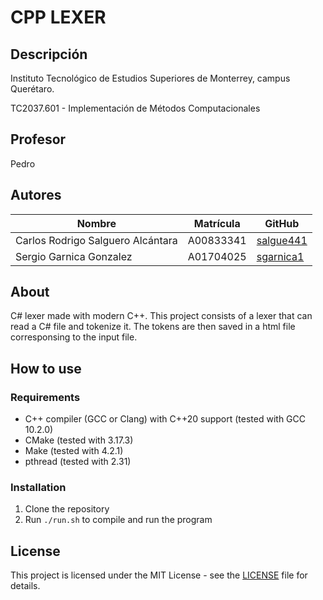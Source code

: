 # CPP LEXER

## Descripción

Instituto Tecnológico de Estudios Superiores de Monterrey, campus Querétaro.

TC2037.601 - Implementación de Métodos Computacionales

## Profesor

Pedro

## Autores

| Nombre                            | Matrícula | GitHub                                    |
| --------------------------------- | --------- | ----------------------------------------- |
| Carlos Rodrigo Salguero Alcántara | A00833341 | [salgue441](https://github.com/salgue441) |
| Sergio Garnica Gonzalez           | A01704025 | [sgarnica1](https://github.com/sgarnica1) |

## About

C# lexer made with modern C++. This project consists of a lexer that can read a C# file
and tokenize it. The tokens are then saved in a html file corresponsing to the input file.

## How to use

### Requirements

- C++ compiler (GCC or Clang) with C++20 support (tested with GCC 10.2.0)
- CMake (tested with 3.17.3)
- Make (tested with 4.2.1)
- pthread (tested with 2.31)

### Installation

1. Clone the repository
2. Run `./run.sh` to compile and run the program

## License

This project is licensed under the MIT License - see the [LICENSE](LICENSE) file for details.
